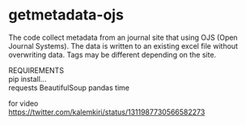 # getmetadata-ojs

The code collect metadata from an journal site that using OJS (Open Journal Systems).
The data is written to an existing excel file without overwriting data.
Tags may be different depending on the site.

REQUIREMENTS <br>
pip install...<br>
requests
BeautifulSoup
pandas
time

for video <br>
https://twitter.com/kalemkiri/status/1311987730566582273
